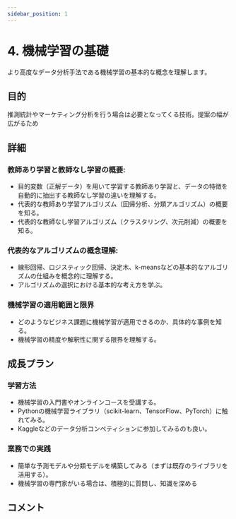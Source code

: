 ```yaml
---
sidebar_position: 1
---
```


# 4. 機械学習の基礎

より高度なデータ分析手法である機械学習の基本的な概念を理解します。

## 目的

推測統計やマーケティング分析を行う場合は必要となってくる技術。提案の幅が広がるため

## 詳細

### 教師あり学習と教師なし学習の概要:

- 目的変数（正解データ）を用いて学習する教師あり学習と、データの特徴を自動的に抽出する教師なし学習の違いを理解する。
- 代表的な教師あり学習アルゴリズム（回帰分析、分類アルゴリズム）の概要を知る。
- 代表的な教師なし学習アルゴリズム（クラスタリング、次元削減）の概要を知る。

### 代表的なアルゴリズムの概念理解:

- 線形回帰、ロジスティック回帰、決定木、k-meansなどの基本的なアルゴリズムの仕組みを概念的に理解する。
- アルゴリズムの選択における基本的な考え方を学ぶ。

### 機械学習の適用範囲と限界

- どのようなビジネス課題に機械学習が適用できるのか、具体的な事例を知る。
- 機械学習の精度や解釈性に関する限界を理解する。

## 成長プラン

### 学習方法

- 機械学習の入門書やオンラインコースを受講する。
- Pythonの機械学習ライブラリ（scikit-learn、TensorFlow、PyTorch）に触れてみる。
- Kaggleなどのデータ分析コンペティションに参加してみるのも良い。

### 業務での実践

- 簡単な予測モデルや分類モデルを構築してみる（まずは既存のライブラリを活用する）。
- 機械学習の専門家がいる場合は、積極的に質問し、知識を深める

## コメント

<Disqus />

